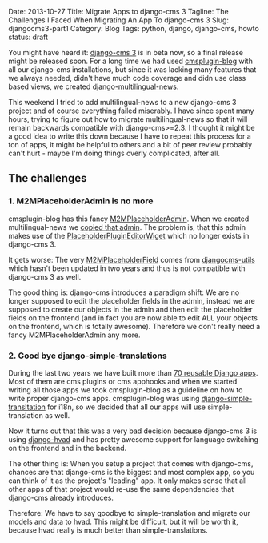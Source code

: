 Date: 2013-10-27
Title: Migrate Apps to django-cms 3
Tagline: The Challenges I Faced When Migrating An App To django-cms 3 
Slug: djangocms3-part1
Category: Blog
Tags: python, django, django-cms, howto 
status: draft

You might have heard it: [django-cms 3](https://www.django-cms.org/en/) is in
beta now, so a final release might be released soon. For a long time we had
used [cmsplugin-blog](https://github.com/fivethreeo/cmsplugin-blog) with all
our django-cms installations, but since it was lacking many features that we
always needed, didn't have much code coverage and didn use class based views,
we created
[django-multilingual-news](https://github.com/bitmazk/django-multilingual-news).

This weekend I tried to add multilingual-news to a new django-cms 3 project and
of course everything failed miserably. I have since spent many hours, trying to
figure out how to migrate multilingual-news so that it will remain backwards
compatible with django-cms>=2.3. I thought it might be a good idea to write
this down because I have to repeat this process for a ton of apps, it might be
helpful to others and a bit of peer review probably can't hurt - maybe I'm
doing things overly complicated, after all. 

## The challenges

### 1. M2MPlaceholderAdmin is no more

cmsplugin-blog has this fancy
[M2MPlaceholderAdmin](https://github.com/fivethreeo/cmsplugin-blog/blob/develop/cmsplugin_blog/admin.py#L24).
When we created multilingual-news we [copied that admin](https://github.com/bitmazk/django-multilingual-news/blob/master/multilingual_news/admin.py#L19).
The problem is, that this admin makes use of the
[PlaceholderPluginEditorWiget](https://github.com/bitmazk/django-multilingual-news/blob/master/multilingual_news/admin.py#L37)
which no longer exists in django-cms 3.

It gets worse: The very
[M2MPlaceholderField](https://github.com/fivethreeo/djangocms-utils/blob/master/djangocms_utils/fields.py#L30)
comes from [djangocms-utils](https://github.com/fivethreeo/djangocms-utils/)
which hasn't been updated in two years and thus is not compatible with
django-cms 3 as well.

The good thing is: django-cms introduces a paradigm shift: We are no longer
supposed to edit the placeholder fields in the admin, instead we are supposed
to create our objects in the admin and then edit the placeholder fields on the
frontend (and in fact you are now able to edit ALL your objects on the
frontend, which is totally awesome). Therefore we don't really need a fancy
M2MPlaceholderAdmin any more.

### 2. Good bye django-simple-translations

During the last two years we have built more than [70 reusable Django
apps](https://github.com/bitmazk/).  Most of them are cms plugins or cms
apphooks and when we started writing all those apps we took cmsplugin-blog as a
guideline on how to write proper django-cms apps. cmsplugin-blog was using
[django-simple-transltation](https://simple-translation.readthedocs.org/en/latest/)
for i18n, so we decided that all our apps will use simple-translation as well.

Now it turns out that this was a very bad decision because django-cms 3 is
using [django-hvad](https://github.com/KristianOellegaard/django-hvad) and has
pretty awesome support for language switching on the frontend and in the
backend.

The other thing is: When you setup a project that comes with django-cms,
chances are that django-cms is the biggest and most complex app, so you can
think of it as the project's "leading" app. It only makes sense that all other
apps of that project would re-use the same dependencies that django-cms already
introduces.

Therefore: We have to say goodbye to simple-translation and migrate our models
and data to hvad. This might be difficult, but it will be worth it, because
hvad really is much better than simple-translations.
